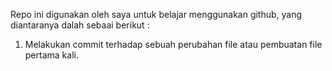 Repo ini digunakan oleh saya untuk belajar menggunakan github, yang diantaranya dalah sebaai berikut :
1. Melakukan commit terhadap sebuah perubahan file atau pembuatan file pertama kali.
